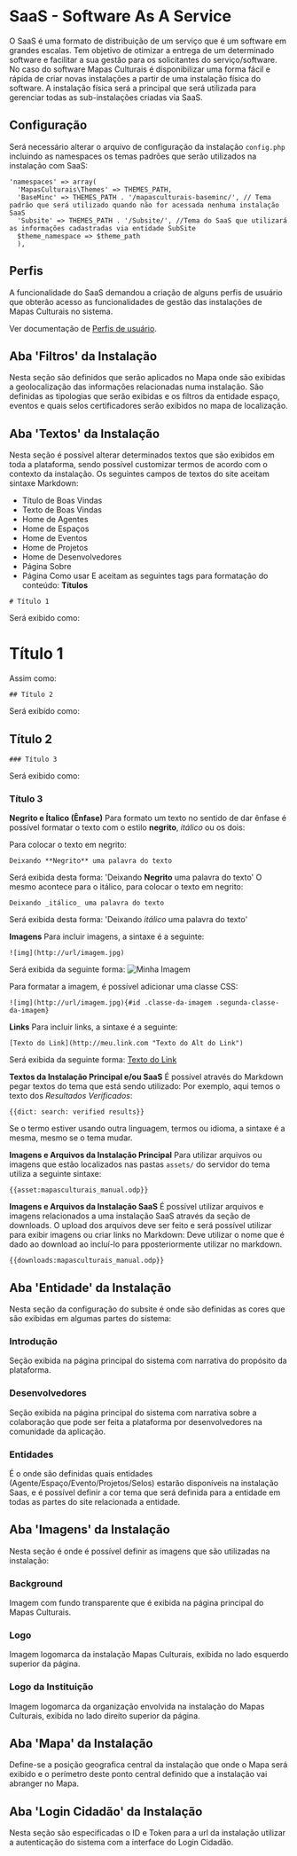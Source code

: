 # SaaS - Software As A Service

O SaaS é uma formato de distribuição de um serviço que é um software em grandes escalas.
Tem objetivo de otimizar a entrega de um determinado software e facilitar a sua gestão para os solicitantes do serviço/software.
No caso do software Mapas Culturais é disponibilizar uma forma fácil e rápida de criar novas instalações a partir de uma instalação física do software.
A instalação física será a principal que será utilizada para gerenciar todas as sub-instalações criadas via SaaS.

## Configuração
Será necessário alterar o arquivo de configuração da instalação ```config.php``` incluindo as namespaces os temas padrões que serão utilizados na instalação com SaaS:
```
'namespaces' => array(
  'MapasCulturais\Themes' => THEMES_PATH,
  'BaseMinc' => THEMES_PATH . '/mapasculturais-baseminc/', // Tema padrão que será utilizado quando não for acessada nenhuma instalação SaaS
  'Subsite' => THEMES_PATH . '/Subsite/', //Tema do SaaS que utilizará as informações cadastradas via entidade SubSite
  $theme_namespace => $theme_path
  ),
```

## Perfis
A funcionalidade do SaaS demandou a criação de alguns perfis de usuário que obterão acesso as funcionalidades de gestão das instalações de Mapas Culturais no sistema.

Ver documentação de [Perfis de usuário](mc_user_profile.md).

## Aba 'Filtros' da Instalação
Nesta seção são definidos que serão aplicados no Mapa onde são exibidas a geolocalização das informações relacionadas numa instalação. São definidas as tipologias que serão exibidas e os filtros da entidade espaço, eventos e quais selos certificadores serão exibidos no mapa de localização.

## Aba 'Textos' da Instalação
Nesta seção é possível alterar determinados textos que são exibidos em toda a plataforma, sendo possível customizar termos de acordo com o contexto da instalação.
Os seguintes campos de textos do site aceitam sintaxe Markdown:
* Título de Boas Vindas
* Texto de Boas Vindas
* Home de Agentes
* Home de Espaços
* Home de Eventos
* Home de Projetos
* Home de Desenvolvedores
* Página Sobre
* Página Como usar
E aceitam as seguintes tags para formatação do conteúdo:
**Títulos**

```
# Título 1
```
Será exibido como:
# Título 1

Assim como:
```
## Título 2
```
Será exibido como:
## Título 2

```
### Título 3
```
Será exibido como:
### Título 3

**Negrito e Ítalico (Ênfase)**
Para formato um texto no sentido de dar ênfase é possível formatar o texto com o estilo **negrito**, _itálico_ ou os dois:

Para colocar o texto em negrito:
```
Deixando **Negrito** uma palavra do texto
```
Será exibida desta forma:
'Deixando **Negrito** uma palavra do texto'
O mesmo acontece para o itálico, para colocar o texto em negrito:
```
Deixando _itálico_ uma palavra do texto
```
Será exibida desta forma:
'Deixando _itálico_ uma palavra do texto'

**Imagens**
Para incluir imagens, a sintaxe é a seguinte:
```
![img](http://url/imagem.jpg)
```
Será exibida da seguinte forma:
![Minha Imagem](https://raw.githubusercontent.com/hacklabr/mapasculturais/master/src/protected/application/themes/BaseV1/assets/img/agrupador-agente.png)

Para formatar a imagem, é possível adicionar uma classe CSS:
```
![img](http://url/imagem.jpg){#id .classe-da-imagem .segunda-classe-da-imagem}
```

**Links**
Para incluir links, a sintaxe é a seguinte:
```
[Texto do Link](http://meu.link.com "Texto do Alt do Link")
```
Será exibida da seguinte forma:
[Texto do Link](http://meu.link.com "Texto do Alt do Link")

**Textos da Instalação Principal e/ou SaaS**
É possível através do Markdown pegar textos do tema que está sendo utilizado:
Por exemplo, aqui temos o texto dos _Resultados Verificados_:
```
{{dict: search: verified results}}
```
Se o termo estiver usando outra linguagem, termos ou idioma, a sintaxe é a mesma, mesmo se o tema mudar.

**Imagens e Arquivos da Instalação Principal**
Para utilizar arquivos ou imagens que estão localizados nas pastas `assets/` do servidor do tema utiliza a seguinte sintaxe:
```
{{asset:mapasculturais_manual.odp}}
```

**Imagens e Arquivos da Instalação SaaS**
É possível utilizar arquivos e imagens relacionados a uma instalação SaaS através da seção de downloads. O upload dos arquivos deve ser feito e será possível utilizar para exibir imagens ou criar links no Markdown:
Deve utilizar o nome que é dado ao download ao incluí-lo para pposteriormente utilizar no markdown.
```
{{downloads:mapasculturais_manual.odp}}
```


## Aba 'Entidade' da Instalação
Nesta seção da configuração do subsite é onde são definidas as cores que são exibidas em algumas partes do sistema:
### Introdução
Seção exibida na página principal do sistema com narrativa do propósito da plataforma.
### Desenvolvedores
Seção exibida na página principal do sistema com narrativa sobre a colaboração que pode ser feita a plataforma por desenvolvedores na comunidade da aplicação.
### Entidades
É o onde são definidas quais entidades (Agente/Espaço/Evento/Projetos/Selos) estarão disponíveis na instalação Saas, e é possível definir a cor tema que será definida para a entidade em todas as partes do site relacionada a entidade.

## Aba 'Imagens' da Instalação
Nesta seção é onde é possível definir as imagens que são utilizadas na instalação:
### Background
Imagem com fundo transparente que é exibida na página principal do Mapas Culturais.
### Logo
Imagem logomarca da instalação Mapas Culturais, exibida no lado esquerdo superior da página.
### Logo da Instituição
Imagem logomarca da organização envolvida na instalação do Mapas Culturais, exibida no lado direito superior da página.


## Aba 'Mapa' da Instalação
Define-se a posição geografica central da instalação que onde o Mapa será exibido e o perímetro deste ponto central definido que a instalação vai abranger no Mapa.

## Aba 'Login Cidadão' da Instalação
Nesta seção são especificadas o ID e Token para a url da instalação utilizar a autenticação do sistema com a interface do Login Cidadão.

